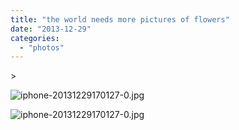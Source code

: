 ```yaml
---
title: "the world needs more pictures of flowers"
date: "2013-12-29"
categories: 
  - "photos"
---
```


\>

<img src="https://images.squarespace-cdn.com/content/v1/4ff3a147e4b0d277e95412d1/1388354527615-JYCPZ165XV44YEGZUOUG/iphone-20131229170127-0.jpg" alt="iphone-20131229170127-0.jpg" />

![iphone-20131229170127-0.jpg](https://images.squarespace-cdn.com/content/v1/4ff3a147e4b0d277e95412d1/1388354527615-JYCPZ165XV44YEGZUOUG/iphone-20131229170127-0.jpg)
